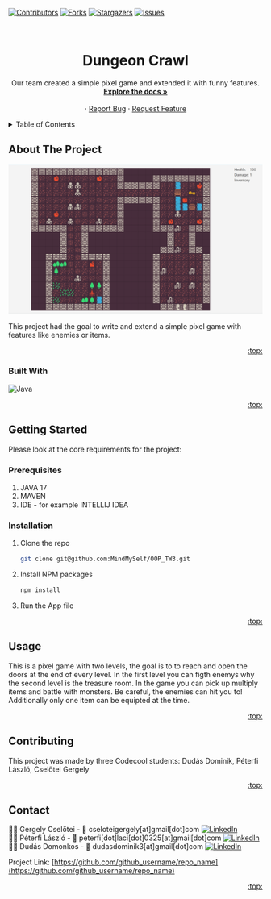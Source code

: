 <!-- Improved compatibility of back to top link: See: https://github.com/othneildrew/Best-README-Template/pull/73 -->
<a name="readme-top"></a>
<!--
*** Thanks for checking out the Best-README-Template. If you have a suggestion
*** that would make this better, please fork the repo and create a pull request
*** or simply open an issue with the tag "enhancement".
*** Don't forget to give the project a star!
*** Thanks again! Now go create something AMAZING! :D
-->



<!-- PROJECT SHIELDS -->
<!--
*** I'm using markdown "reference style" links for readability.
*** Reference links are enclosed in brackets [ ] instead of parentheses ( ).
*** See the bottom of this document for the declaration of the reference variables
*** for contributors-url, forks-url, etc. This is an optional, concise syntax you may use.
*** https://www.markdownguide.org/basic-syntax/#reference-style-links
-->
[![Contributors][contributors-shield]][contributors-url]
[![Forks][forks-shield]][forks-url]
[![Stargazers][stars-shield]][stars-url]
[![Issues][issues-shield]][issues-url]



<!-- PROJECT LOGO -->
<br />
<div align="center">
<h1 align="center">Dungeon Crawl</h1>

  <p align="center">
    Our team created a simple pixel game and extended it with funny features.
    <br />
    <a href="https://github.com/MindMySelf/OOP_TW3"><strong>Explore the docs »</strong></a>
    <br />
    <br />
    ·
    <a href="https://github.com/MindMySelf/OOP_TW3/issues">Report Bug</a>
    ·
    <a href="https://github.com/MindMySelf/OOP_TW3/issues">Request Feature</a>
  </p>
</div>



<!-- TABLE OF CONTENTS -->
<details>
  <summary>Table of Contents</summary>
  <ol>
    <li>
      <a href="#about-the-project">About The Project</a>
      <ul>
        <li><a href="#built-with">Built With</a></li>
      </ul>
    </li>
    <li>
      <a href="#getting-started">Getting Started</a>
      <ul>
        <li><a href="#prerequisites">Prerequisites</a></li>
        <li><a href="#installation">Installation</a></li>
      </ul>
    </li>
    <li><a href="#usage">Usage</a></li>
    <li><a href="#contributing">Contributing</a></li>
    <li><a href="#contact">Contact</a></li>
  </ol>
</details>



<!-- ABOUT THE PROJECT -->
## About The Project

[![Product Name Screen Shot][product-screenshot]](https://example.com)

This project had the goal to write and extend a simple pixel game with features like enemies or items.

<p align="right"><a href="#readme-top">:top:</a></p>



### Built With

![Java](https://img.shields.io/badge/java-%23ED8B00.svg?style=for-the-badge&logo=openjdk&logoColor=white)

<p align="right"><a href="#readme-top">:top:</a></p>



<!-- GETTING STARTED -->
## Getting Started

Please look at the core requirements for the project:

### Prerequisites

1) JAVA 17
2) MAVEN
3) IDE - for example INTELLIJ IDEA


### Installation

1. Clone the repo
   ```sh
   git clone git@github.com:MindMySelf/OOP_TW3.git
   ```
2. Install NPM packages
   ```sh
   npm install
   ```
3. Run the App file

<p align="right"><a href="#readme-top">:top:</a></p>



<!-- USAGE EXAMPLES -->
## Usage

This is a pixel game with two levels, the goal is to to reach and open the doors at the end of every level. In the first level you can figth enemys why the second level is the treasure room. In the game you can pick up multiply items and battle with monsters. Be careful, the enemies can hit you to! Additionally only one item can be equipted at the time.

<p align="right"><a href="#readme-top">:top:</a></p>



<!-- CONTRIBUTING -->
## Contributing

This project was made by three Codecool students: Dudás Dominik, Péterfi László, Cselőtei Gergely

<p align="right"><a href="#readme-top">:top:</a></p>



<!-- CONTACT -->
## Contact

:man_technologist: Gergely Cselőtei - :email: cseloteigergely[at]gmail[dot]com [![LinkedIn][linkedin-shield]][linkedin-Gergely]<br>
:man_technologist: Péterfi László - :email: peterfi[dot]laci[dot]0325[at]gmail[dot]com [![LinkedIn][linkedin-shield]][linkedin-László]<br>
:man_technologist: Dudás Domonkos - :email: dudasdominik3[at]gmail[dot]com [![LinkedIn][linkedin-shield]][linkedin-Dominik]<br>

Project Link: [https://github.com/github_username/repo_name](https://github.com/github_username/repo_name)

<p align="right"><a href="#readme-top">:top:</a></p>




<!-- MARKDOWN LINKS & IMAGES -->
<!-- https://www.markdownguide.org/basic-syntax/#reference-style-links -->
[contributors-shield]: https://img.shields.io/github/contributors/github_username/repo_name.svg?style=for-the-badge
[contributors-url]: https://github.com/MindMySelf/OOP_TW3/graphs/contributors
[forks-shield]: https://img.shields.io/github/forks/github_username/repo_name.svg?style=for-the-badge
[forks-url]: https://github.com/MindMySelf/OOP_TW3/forks
[stars-shield]: https://img.shields.io/github/stars/github_username/repo_name.svg?style=for-the-badge
[stars-url]: https://github.com/MindMySelf/OOP_TW3/stargazers
[issues-shield]: https://img.shields.io/github/issues/github_username/repo_name.svg?style=for-the-badge
[issues-url]: https://github.com/MindMySelf/OOP_TW3/issues
[linkedin-shield]: https://img.shields.io/badge/-LinkedIn-black.svg?style=for-the-badge&logo=linkedin&colorB=555
[linkedin-Gergely]: https://www.linkedin.com/in/gergely-csel%C5%91tei-4469a127a/
[linkedin-László]: https://www.linkedin.com/in/l%C3%A1szl%C3%B3-p%C3%A9terfi/
[linkedin-Dominik]: https://www.linkedin.com/in/dominik-dudas/
[product-screenshot]: src/main/resources/map.png
[Next.js]: https://img.shields.io/badge/next.js-000000?style=for-the-badge&logo=nextdotjs&logoColor=white
[Next-url]: https://nextjs.org/
[React.js]: https://img.shields.io/badge/React-20232A?style=for-the-badge&logo=react&logoColor=61DAFB
[React-url]: https://reactjs.org/
[Vue.js]: https://img.shields.io/badge/Vue.js-35495E?style=for-the-badge&logo=vuedotjs&logoColor=4FC08D
[Vue-url]: https://vuejs.org/
[Angular.io]: https://img.shields.io/badge/Angular-DD0031?style=for-the-badge&logo=angular&logoColor=white
[Angular-url]: https://angular.io/
[Svelte.dev]: https://img.shields.io/badge/Svelte-4A4A55?style=for-the-badge&logo=svelte&logoColor=FF3E00
[Svelte-url]: https://svelte.dev/
[Laravel.com]: https://img.shields.io/badge/Laravel-FF2D20?style=for-the-badge&logo=laravel&logoColor=white
[Laravel-url]: https://laravel.com
[Bootstrap.com]: https://img.shields.io/badge/Bootstrap-563D7C?style=for-the-badge&logo=bootstrap&logoColor=white
[Bootstrap-url]: https://getbootstrap.com
[JQuery.com]: https://img.shields.io/badge/jQuery-0769AD?style=for-the-badge&logo=jquery&logoColor=white
[JQuery-url]: https://jquery.com 